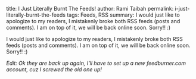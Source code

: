 title: I Just Literally Burnt The Feeds!
author: Rami Taibah
permalink: i-just-literally-burnt-the-feeds
tags: Feeds, RSS 
summary: I would just like to apologize to my readers, I mistakenly broke both RSS feeds (posts and comments). I am on top of it, we will be back online soon. Sorry!! :)


I would just like to apologize to my readers, I mistakenly broke both RSS feeds (posts and comments). I am on top of it, we will be back online soon. Sorry!! :)

*Edit: Ok they are back up again, I'll have to set up a new feedburner.com account, cuz I screwed the old one up!*
